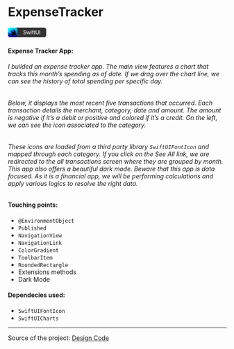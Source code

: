 # ExpenseTracker

<img src="./Assets/swiftui-badge.png" width="88px" />

#### Expense Tracker App:

###### I builded an expense tracker app. The main view features a chart that tracks this month’s spending as of date. If we drag over the chart line, we can see the history of total spending per specific day. 

###### Below, it displays the most recent five transactions that occurred. Each transaction details the merchant, category, date and amount. The amount is negative if it’s a debit or positive and colored if it’s a credit. On the left, we can see the icon associated to the category. 

###### These icons are loaded from a third party library `SwiftUIFontIcon` and mapped through each category. If you click on the See All link, we are redirected to the all transactions screen where they are grouped by month. This app also offers a beautiful dark mode. Beware that this app is data focused. As it is a financial app, we will be performing calculations and apply various logics to resolve the right data.

#### Touching points:
- `@EnvironmentObject`
- `Published`
- `NavigationView`
- `NavigationLink`
- `ColorGradient`
- `ToolbarItem`
- `RoundedRectangle`
- Extensions methods
- Dark Mode

#### Dependecies used:
- `SwiftUIFontIcon`
- `SwiftUICharts`

---

Source of the project: [Design Code](https://www.youtube.com/watch?v=Bu6fAlltatA)
